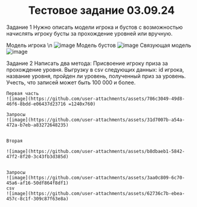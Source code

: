 <h1 align="center">Тестовое задание 03.09.24</h1>

Задание 1
   Нужно описать модели игрока и бустов с возможностью начислять игроку бусты за прохождение уровней или вручную.

  Модель игрока \n
   ![image](https://github.com/user-attachments/assets/82542e0e-5ae7-447e-a49f-c5342832ab20)
  Модель бустов
  ![image](https://github.com/user-attachments/assets/ebb2a0c9-6935-4fce-b3f8-1f8638be4fef)
  Связующая модель 
  ![image](https://github.com/user-attachments/assets/80f68734-684b-484e-abb4-ca5e28272353)

Задание 2
  Написать два метода:
    Присвоение игроку приза за прохождение уровня.
    Выгрузку в csv следующих данных: id игрока, название уровня, пройден ли уровень, полученный приз за уровень. Учесть, что записей может быть 100 000 и более.

    Первая часть 
    ![image](https://github.com/user-attachments/assets/786c3049-49d8-46f6-8bdd-e06437d23716 =1240x760)

    Запросы
    ![image](https://github.com/user-attachments/assets/31d7007b-a54a-472a-b7eb-a83272648235)


    Вторая 

    ![image](https://github.com/user-attachments/assets/b8dbaeb1-5842-47f2-8f20-3c43fb3d385d)

    
    Запросы 
    ![image](https://github.com/user-attachments/assets/3aa0c809-6c70-45a6-af16-50df864f8df1)
    csv 
    ![image](https://github.com/user-attachments/assets/62736c7b-ebea-457c-8c1f-309c87f63e8a)
